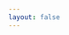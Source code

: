 ```yaml
---
layout: false
---
```


<script setup>
import { ref, onMounted } from 'vue'
import { createApp } from 'whyframe:app'
import { TOKENS as APP, services as application } from '@/app/application'
import { TOKENS as DEV, services as development } from '@/services/development'
import { services as dataplanes } from '@/app/data-planes'
import { TOKENS as VUE, services as vue } from '@/app/vue'
import { services as x } from '@/app/x'
import { services as kuma } from '@/app/kuma'
import { build, token } from '@/services/utils'
import Kongponents from '@kong/kongponents'
import CliEnv from '@/services/env/CliEnv'
import KumaApi from '@/services/kuma-api/KumaApi'
import { RestClient } from '@/services/kuma-api/RestClient'
import i18nEnUs from '@/locales/en-us'
import '../../src/assets/styles/main.scss'
const el = ref()
const $ = {
  ...VUE,
  ...APP,
  ...DEV,
  globals: token('vue.globals'),
  httpClient: token('httpClient'),
  api: token<KumaApi>('KumaApi'),
}

onMounted(async () => {
  createApp(el.value, {
    enhanceApp: (app) => {
      const get = build(
        vue($),
        application($),
        x($),
        development($),
        kuma($),
        dataplanes($),
        [
          // temporary $.app replacement
          [$.app, {
            service: (
              components,
              plugins,
              globals,
            ) => {
              return async (app) => {
                components.forEach(([name, component]) => {
                  app.component(name, component)
                })

                plugins.forEach(([...args]) => {
                  app.use(...args)
                })

                globals.forEach(([name, obj]) => {
                  app.config.globalProperties[name] = obj
                })

                return app
              }
            },
            arguments: [
              $.components,
              $.plugins,
              $.globals,
            ],
          }],
          [token('application.routes.navigation.guards'), {
            service: () => {
              return []
            },
            labels: [
              $.routesLabel,
            ],
          }],

          [token('kong.plugins'), {
            service: () => {
              return [
                [Kongponents],
              ]
            },
            labels: [
              $.plugins,
            ],
          }],
          [token('docs.globals'), {
            service: (i18n) => {
              return [
                ['t', i18n.t],
              ]
            },
            arguments: [
              $.i18n
            ],
            labels: [
              $.globals,
            ],
          }],
          [$.Env, {
            service: CliEnv,
            arguments: [
              $.EnvVars,
            ],
          }],
          [$.httpClient, {
            service: RestClient,
            arguments: [
              $.env,
            ],
          }],
          [$.api, {
            service: KumaApi,
            arguments: [
              $.httpClient,
              $.env,
            ],
          }],
          [$.EnvVars, {
            constant: {
              KUMA_PRODUCT_NAME: '',
              KUMA_VERSION_URL: '',
              KUMA_DOCS_URL: '',
              KUMA_MOCK_API_ENABLED: '',
              KUMA_API_URL: 'http://localhost:5681',
              KUMA_ZONE_CREATION_FLOW: '',
            },
          }],
          [token('kuma.i18n.en-us'), {
            constant: i18nEnUs,
            labels: [
              $.enUs,
            ],
          }],
        ],
      )
      get($.msw)
      get($.app)(app)
    }
  })
})
</script>

<div id="sandboxed-component" ref="el"></div>

<style scoped>
#sandboxed-component {
  width: 100%;
  height: 100vh;
  padding: 0.5rem;
}
</style>
